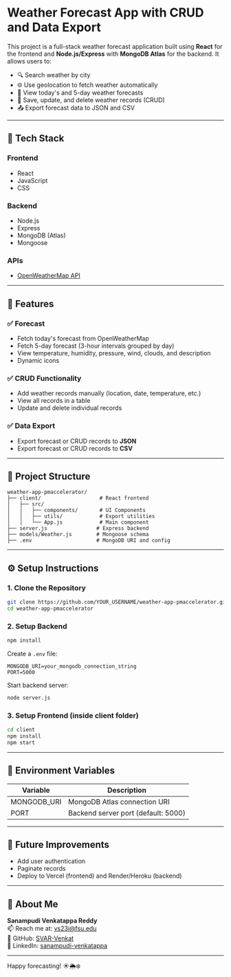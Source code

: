 # Weather Forecast App with CRUD and Data Export

This project is a full-stack weather forecast application built using **React** for the frontend and **Node.js/Express** with **MongoDB Atlas** for the backend. It allows users to:

- 🔍 Search weather by city
- 🌐 Use geolocation to fetch weather automatically
- 📆 View today's and 5-day weather forecasts
- 💾 Save, update, and delete weather records (CRUD)
- 📤 Export forecast data to JSON and CSV

---

## 🔧 Tech Stack

### Frontend

- React
- JavaScript
- CSS

### Backend

- Node.js
- Express
- MongoDB (Atlas)
- Mongoose

### APIs

- [OpenWeatherMap API](https://openweathermap.org/api)

---

## 🚀 Features

### ✅ Forecast

- Fetch today's forecast from OpenWeatherMap
- Fetch 5-day forecast (3-hour intervals grouped by day)
- View temperature, humidity, pressure, wind, clouds, and description
- Dynamic icons

### ✅ CRUD Functionality

- Add weather records manually (location, date, temperature, etc.)
- View all records in a table
- Update and delete individual records

### ✅ Data Export

- Export forecast or CRUD records to **JSON**
- Export forecast or CRUD records to **CSV**

---

## 📁 Project Structure

```
weather-app-pmaccelerator/
├── client/                   # React frontend
│   ├── src/
│   │   ├── components/       # UI Components
│   │   ├── utils/            # Export utilities
│   │   └── App.js            # Main component
├── server.js                # Express backend
├── models/Weather.js        # Mongoose schema
├── .env                     # MongoDB URI and config
```

---

## ⚙️ Setup Instructions

### 1. Clone the Repository

```bash
git clone https://github.com/YOUR_USERNAME/weather-app-pmaccelerator.git
cd weather-app-pmaccelerator
```

### 2. Setup Backend

```bash
npm install
```

Create a `.env` file:

```env
MONGODB_URI=your_mongodb_connection_string
PORT=5000
```

Start backend server:

```bash
node server.js
```

### 3. Setup Frontend (inside client folder)

```bash
cd client
npm install
npm start
```

---

## 🔑 Environment Variables

| Variable     | Description                         |
| ------------ | ----------------------------------- |
| MONGODB\_URI | MongoDB Atlas connection URI        |
| PORT         | Backend server port (default: 5000) |

---

## 🧠 Future Improvements

- Add user authentication
- Paginate records
- Deploy to Vercel (frontend) and Render/Heroku (backend)

---

## 🙋 About Me

**Sanampudi Venkatappa Reddy**\
📫 Reach me at: [vs23i@fsu.edu](mailto\:vs23i@fsu.edu)\
🔗 GitHub: [SVAR-Venkat](https://github.com/SVAR-Venkat)\
🔗 LinkedIn: [sanampudi-venkatappa](https://www.linkedin.com/in/sanampudi-venkatappa/)

---

Happy forecasting! ☀️🌦❄️

